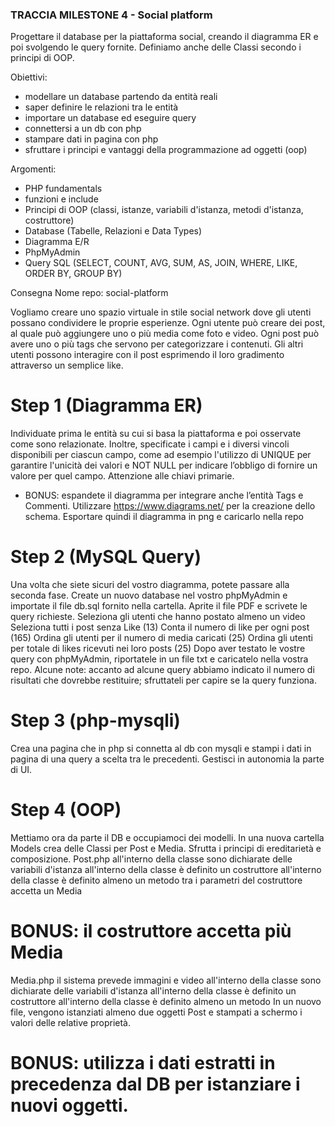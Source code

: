 ### TRACCIA MILESTONE 4 - Social platform

Progettare il database per la piattaforma social, creando il diagramma ER e poi svolgendo le query fornite. Definiamo anche delle Classi secondo i principi di OOP.

Obiettivi:
- modellare un database partendo da entità reali
- saper definire le relazioni tra le entità
- importare un database ed eseguire query
- connettersi a un db con php
- stampare dati in pagina con php
- sfruttare i principi e vantaggi della programmazione ad oggetti (oop)

Argomenti:
- PHP fundamentals
- funzioni e include
- Principi di OOP (classi, istanze, variabili d'istanza, metodi d'istanza, costruttore)
- Database (Tabelle, Relazioni e Data Types)
- Diagramma E/R
- PhpMyAdmin
- Query SQL (SELECT, COUNT, AVG, SUM, AS, JOIN, WHERE, LIKE, ORDER BY, GROUP BY)

Consegna
Nome repo: social-platform

Vogliamo creare uno spazio virtuale in stile social network dove gli utenti possano condividere le proprie esperienze. Ogni utente può creare dei post, al quale può aggiungere uno o più media come foto e video. Ogni post può avere uno o più tags che servono per categorizzare i contenuti. Gli altri utenti possono interagire con il post esprimendo il loro gradimento attraverso un semplice like.



# Step 1 (Diagramma ER)
Individuate prima le entità su cui si basa la piattaforma e poi osservate come sono relazionate. Inoltre, specificate i campi e i diversi vincoli disponibili per ciascun campo, come ad esempio l'utilizzo di UNIQUE per garantire l'unicità dei valori e NOT NULL per indicare l’obbligo di fornire un valore per quel campo. Attenzione alle chiavi primarie. 
- BONUS: espandete il diagramma per integrare anche l’entità Tags e Commenti.
Utilizzare https://www.diagrams.net/  per la creazione dello schema. Esportare quindi il diagramma in png e caricarlo nella repo

# Step 2 (MySQL Query)
Una volta che siete sicuri del vostro diagramma, potete passare alla seconda fase. Create un nuovo database nel vostro phpMyAdmin e importate il file db.sql fornito nella cartella. Aprite il file PDF e scrivete le query richieste. 
Seleziona gli utenti che hanno postato almeno un video
Seleziona tutti i post senza Like (13)
Conta il numero di like per ogni post (165)
Ordina gli utenti per il numero di media caricati (25) 
Ordina gli utenti per totale di likes ricevuti nei loro posts (25) 
Dopo aver testato le vostre query con phpMyAdmin, riportatele in un file txt e caricatelo nella vostra repo.
Alcune note: accanto ad alcune query abbiamo indicato il numero di risultati che dovrebbe restituire; sfruttateli per capire se la query funziona.

# Step 3 (php-mysqli)
Crea una pagina che in php si connetta al db con mysqli e stampi i dati in pagina di una query a scelta tra le precedenti. Gestisci in autonomia la parte di UI.

# Step 4 (OOP)
Mettiamo ora da parte il DB e occupiamoci dei modelli.
In una nuova cartella Models crea delle Classi per Post e Media.
Sfrutta i principi di ereditarietà e composizione.
Post.php
all'interno della classe sono dichiarate delle variabili d'istanza
all'interno della classe è definito un costruttore
all'interno della classe è definito almeno un metodo
tra i parametri del costruttore accetta un Media

# BONUS: il costruttore accetta più Media

Media.php
il sistema prevede immagini e video
all'interno della classe sono dichiarate delle variabili d'istanza
all'interno della classe è definito un costruttore
all'interno della classe è definito almeno un metodo
In un nuovo file, vengono istanziati almeno due oggetti Post e stampati a schermo i valori delle relative proprietà.

# BONUS: utilizza i dati estratti in precedenza dal DB per istanziare i nuovi oggetti.